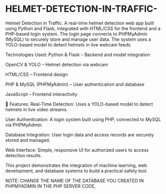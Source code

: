 # HELMET-DETECTION-IN-TRAFFIC-
Helmet Detection in Traffic. A real-time helmet detection web app built using Python and Flask, integrated with HTML/CSS for the frontend and a PHP-based login system. The login page connects to PHPMyAdmin (MySQL) to securely store and manage user data. The system uses a YOLO-based model to detect helmets in live webcam feeds.

 Technologies Used:
Python & Flask – Backend and model integration

OpenCV & YOLO – Helmet detection via webcam

HTML/CSS – Frontend design

PHP & MySQL (PHPMyAdmin) – User authentication and database

JavaScript – Frontend interactivity

🔐 Features:
Real-Time Detection: Uses a YOLO-based model to detect helmets in live video streams.

User Authentication: A login system built using PHP, connected to MySQL via PHPMyAdmin.

Database Integration: User login data and access records are securely stored and managed.

Web Interface: Simple, responsive UI for authorized users to access detection results.

This project demonstrates the integration of machine learning, web development, and database systems to build a practical safety tool.

NOTE: CHANGE THE NAME OF THE DATABASE YOU CREATED IN PHPMYADMIN IN THE PHP SERVER CODE,
